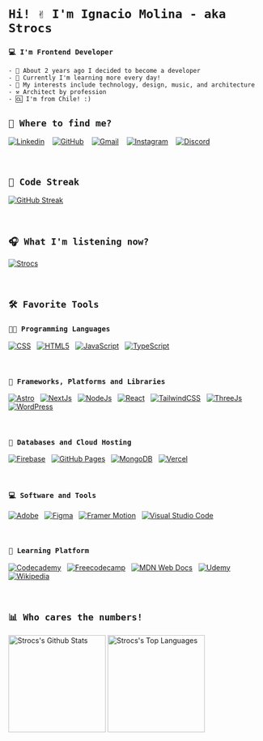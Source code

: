 # `Hi! ✌️ I'm Ignacio Molina - aka Strocs`
### `💻 I'm Frontend Developer`
```
- 🚀 About 2 years ago I decided to become a developer
- 🏫 Currently I'm learning more every day!
- 💖 My interests include technology, design, music, and architecture
- ⚒️ Architect by profession
- 🆑 I'm from Chile! :)
```

## `🫠 Where to find me?`

[![Linkedin](https://img.shields.io/badge/Linkedin-0077B5?style=for-the-badge&logo=linkedin&logoColor=white)](https://www.linkedin.com/in/igmolinap)
&nbsp;&nbsp;
[![GitHub](https://img.shields.io/badge/Github-100000?style=for-the-badge&logo=github&logoColor=white)](https://github.com/Strocs)
&nbsp;&nbsp;
[![Gmail](https://img.shields.io/badge/Gmail-D14836?style=for-the-badge&logo=gmail&logoColor=white)](mailto:strocsdev@gmail.com)
&nbsp;&nbsp;
[![Instagram](https://img.shields.io/badge/Instagram-%23E4405F.svg?style=for-the-badge&logo=Instagram&logoColor=white)](https://www.instagram.com/_strocs)
&nbsp;&nbsp;
[![Discord](https://img.shields.io/badge/Discord-%235865F2.svg?style=for-the-badge&logo=discord&logoColor=white)](https://discord.com/user/291358295145316352)

<br/>

## `💪 Code Streak`

[![GitHub Streak](https://streak-stats.demolab.com?user=Strocs&theme=slateorange&hide_border=true&mode=weekly)](https://git.io/streak-stats)

<br/>

## `🎧 What I'm listening now?`

[![Strocs](https://spotify-github-profile.vercel.app/api/view?uid=strocs&cover_image=true&theme=compact&show_offline=false&background_color=121212&interchange=false)](https://spotify-github-profile.vercel.app/api/view?uid=strocs&redirect=true)

<br/>

## `🛠️ Favorite Tools`
### `👨‍💻 Programming Languages`
<p>
  <a href="#"><img alt="CSS" src="https://img.shields.io/badge/css3-%231572B6.svg?style=flat-square&logo=css3&logoColor=white"></a>
  &nbsp;
  <a href="#"><img alt="HTML5" src="https://img.shields.io/badge/html5-%23E34F26.svg?style=flat-square&logo=html5&logoColor=white"></a>
  &nbsp;
  <a href="#"><img alt="JavaScript" src="https://img.shields.io/badge/javascript-%23323330.svg?style=flat-square&logo=javascript&logoColor=%23F7DF1E"></a>
  &nbsp;
  <a href="#"><img alt="TypeScript" src="https://img.shields.io/badge/typescript-%23007ACC.svg?style=flat-square&logo=typescript&logoColor=white"></a>
</p>
<br/>

### `🤖 Frameworks, Platforms and Libraries`

<p>
  <a href="#"><img alt="Astro" src="https://img.shields.io/badge/astro-%232C2052.svg?style=flat-square&logo=astro&logoColor=white"></a>
  &nbsp;
  <a href="#"><img alt="NextJs" src="https://img.shields.io/badge/Next-black?style=flat-square&logo=next.js&logoColor=white"></a>
  &nbsp;
  <a href="#"><img alt="NodeJs" src="https://img.shields.io/badge/node.js-6DA55F?style=flat-square&logo=node.js&logoColor=white"></a>
  &nbsp;
  <a href="#"><img alt="React" src="https://img.shields.io/badge/react-%2320232a.svg?style=flat-square&logo=react&logoColor=%2361DAFB"></a>
  &nbsp;
  <a href="#"><img alt="TailwindCSS" src="https://img.shields.io/badge/tailwindcss-%2338B2AC.svg?style=flat-square&logo=tailwind-css&logoColor=white"></a>
  &nbsp;
  <a href="#"><img alt="ThreeJs" src="https://img.shields.io/badge/threejs-black?style=flat-square&logo=three.js&logoColor=white"></a>
  &nbsp;
  <a href="#"><img alt="WordPress" src="https://img.shields.io/badge/WordPress-%23117AC9.svg?style=flat-square&logo=WordPress&logoColor=white"></a>
</p>
<br/>

### `🫙 Databases and Cloud Hosting`

<p>
  <a href="#"><img alt="Firebase" src="https://img.shields.io/badge/Firebase-039BE5?style=flat-square&logo=Firebase&logoColor=white"></a>
  &nbsp;
  <a href="#"><img alt="GitHub Pages" src="https://img.shields.io/badge/GitHub%20Pages-327FC7.svg?style=flat-square&logo=github&logoColor=white"></a>
  &nbsp;
  <a href="#"><img alt="MongoDB" src ="https://img.shields.io/badge/MongoDB-%234ea94b.svg?style=flat-square&logo=mongodb&logoColor=white"></a>
  &nbsp;
  <a href="#"><img alt="Vercel" src="https://img.shields.io/badge/vercel-%23000000.svg?style=flat-square&logo=vercel&logoColor=white"></a>
</p>
<br/>

### `💻 Software and Tools`

<p>
  <a href="#"><img alt="Adobe" src="https://img.shields.io/badge/adobe-%23FF0000.svg?style=flat-square&logo=adobe&logoColor=white"></a>
  &nbsp;
  <a href="#"><img alt="Figma" src="https://img.shields.io/badge/figma-%23F24E1E.svg?style=flat-square&logo=figma&logoColor=white"></a>
  &nbsp;
  <a href="#"><img alt="Framer Motion" src="https://img.shields.io/badge/Framer-black?style=flat-square&logo=framer&logoColor=blue"></a>
  &nbsp;
  <a href="#"><img alt="Visual Studio Code" src="https://img.shields.io/badge/Visual%20Studio%20Code-0078d7.svg?style=flat-square&logo=visual-studio-code&logoColor=white"></a>
</p>
<br/>

### `🏫 Learning Platform`

<p>
  <a href="#"><img alt="Codecademy" src="https://img.shields.io/badge/Codecademy-FFF0E5?style=flat-square&logo=codecademy&logoColor=1F243A"></a>
  &nbsp;
  <a href="#"><img alt="Freecodecamp" src="https://img.shields.io/badge/Freecodecamp-%23123.svg?&style=flat-square&logo=freecodecamp&logoColor=green"></a>
  &nbsp;
  <a href="#"><img alt="MDN Web Docs" src="https://img.shields.io/badge/MDN_Web_Docs-black?style=flat-square&logo=mdnwebdocs&logoColor=white"></a>
  &nbsp;
  <a href="#"><img alt="Udemy" src="https://img.shields.io/badge/Udemy-A435F0?style=flat-square&logo=Udemy&logoColor=white"></a>
  &nbsp;
  <a href="#"><img alt="Wikipedia" src="https://img.shields.io/badge/Wikipedia-%23000000.svg?style=flat-square&logo=wikipedia&logoColor=white"></a>
</p>

<br/>

## `📊 Who cares the numbers!`

<a href="https://github.com/anuraghazra/github-readme-stats"><img alt="Strocs's Github Stats" src="https://denvercoder1-github-readme-stats.vercel.app/api/?username=Strocs&show_icons=true&include_all_commits=true&count_private=true&theme=react&hide_border=true&bg_color=36393fFF&title_color=faa627&icon_color=faa627&border_radius=10" height="192px"/></a>
<a href="https://github.com/anuraghazra/github-readme-stats"><img alt="Strocs's Top Languages" src="https://denvercoder1-github-readme-stats.vercel.app/api/top-langs/?username=Strocs&langs_count=8&layout=compact&theme=react&card_width=250&hide_border=true&bg_color=36393fFF&title_color=faa627&icon_color=faa627&border_radius=10" height="192px"/></a>
